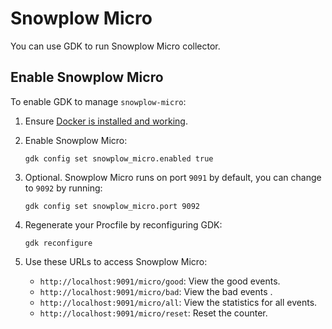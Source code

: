 # Snowplow Micro

You can use GDK to run Snowplow Micro collector.

## Enable Snowplow Micro

To enable GDK to manage `snowplow-micro`:

1. Ensure [Docker is installed and working](https://www.docker.com/get-started).

1. Enable Snowplow Micro:

   ```shell
   gdk config set snowplow_micro.enabled true
   ```

1. Optional. Snowplow Micro runs on port `9091` by default, you can change to `9092` by running:

   ```shell
   gdk config set snowplow_micro.port 9092
   ```

1. Regenerate your Procfile by reconfiguring GDK:

   ```shell
   gdk reconfigure
   ```

1. Use these URLs to access Snowplow Micro:

   - `http://localhost:9091/micro/good`: View the good events.
   - `http://localhost:9091/micro/bad`: View the bad events .
   - `http://localhost:9091/micro/all`: View the statistics for all events.
   - `http://localhost:9091/micro/reset`: Reset the counter.
